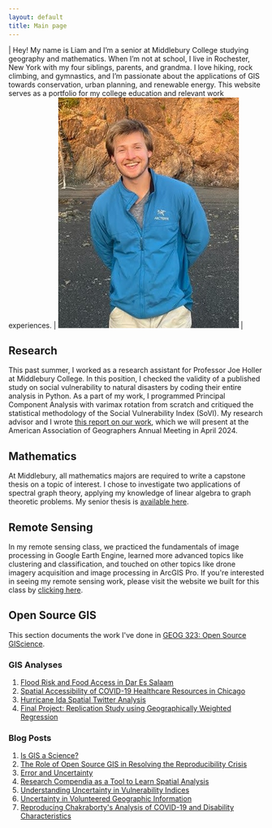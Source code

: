 ```yaml
---
layout: default
title: Main page
---
```


| Hey! My name is Liam and I’m a senior at Middlebury College studying geography and mathematics. When I’m not at school, I live in Rochester, New York with my four siblings, parents, and grandma. I love hiking, rock climbing, and gymnastics, and I’m passionate about the applications of GIS towards conservation, urban planning, and renewable energy. This website serves as a portfolio for my college education and relevant work experiences. | ![<img src="(assets/Profile_Photo.jpg" width="500"/>](assets/Profile_Photo.jpg) |

## Research
This past summer, I worked as a research assistant for Professor Joe Holler at Middlebury College.
In this position, I checked the validity of a published study on social vulnerability to natural disasters by coding their entire analysis in Python.
As a part of my work, I programmed Principal Component Analysis with varimax rotation from scratch and critiqued the statistical methodology of the Social Vulnerability Index (SoVI).
My research advisor and I wrote [this report on our work](RPr-Spielman-2020-report.pdf), which we will present at the American Association of Geographers Annual Meeting in April 2024. 

## Mathematics

At Middlebury, all mathematics majors are required to write a capstone thesis on a topic of interest.
I chose to investigate two applications of spectral graph theory, applying my knowledge of linear algebra to graph theoretic problems.
My senior thesis is [available here](thesis.pdf).

## Remote Sensing

In my remote sensing class, we practiced the fundamentals of image processing in Google Earth Engine, learned more advanced topics like clustering and classification, and touched on other topics like drone imagery acquisition and image processing in ArcGIS Pro.
If you're interested in seeing my remote sensing work, please visit the website we built for this class by [clicking here](https://sites.middlebury.edu/lwsmithremotesensing/).

## Open Source GIS

This section documents the work I've done in [GEOG 323: Open Source GIScience](https://gis4dev.github.io/).

### GIS Analyses
1. [Flood Risk and Food Access in Dar Es Salaam](/Dar-Es-Salaam-Vulnerability/report)
2. [Spatial Accessibility of COVID-19 Healthcare Resources in Chicago](COVID-19-spatial-accessibility)
3. [Hurricane Ida Spatial Twitter Analysis](hurricane-ida-spatial-twitter-analysis)
4. [Final Project: Replication Study using Geographically Weighted Regression](dental-gwr)

### Blog Posts

1. [Is GIS a Science?](open-giscience)
2. [The Role of Open Source GIS in Resolving the Reproducibility Crisis](Reproducibility-crisis)
3. [Error and Uncertainty](error-and-uncertainty)
4. [Research Compendia as a Tool to Learn Spatial Analysis](Research-Compendium-Learning-Spatial-Analysis)
5. [Understanding Uncertainty in Vulnerability Indices](vulnerability_and_uncertainty)
6. [Uncertainty in Volunteered Geographic Information](VGI-Uncertainty)
7. [Reproducing Chakraborty's Analysis of COVID-19 and Disability Characteristics](chakraborty-reproduction)

